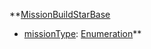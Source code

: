 **[MissionBuildStarBase](MissionBuildStarBase.md)
  * [missionType](missionType.md): [Enumeration](Enumeration.md)**

